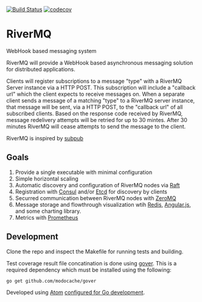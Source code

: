 [![Build Status](https://travis-ci.org/rivermq/rivermq.svg?branch=master)](https://travis-ci.org/rivermq/rivermq) [![codecov](https://codecov.io/gh/rivermq/rivermq/branch/master/graph/badge.svg)](https://codecov.io/gh/rivermq/rivermq)


RiverMQ
========

WebHook based messaging system

RiverMQ will provide a WebHook based asynchronous messaging solution for distributed applications.

Clients will register subscriptions to a message "type" with a RiverMQ Server instance via a HTTP POST.  This subscription will include a "callback url" which the client expects to receive messages on.  When a separate client sends a message of a matching "type" to a RiverMQ server instance, that message will be sent, via a HTTP POST, to the "callback url" of all subscribed clients.  Based on the response code received by RiverMQ, message redelivery attempts will be retried for up to 30 mintes.  After 30 minutes RiverMQ will cease attempts to send the message to the client.

RiverMQ is inspired by [subpub](https://github.com/PearsonEducation/subpub)


Goals
-----

1. Provide a single executable with minimal configuration
1. Simple horizontal scaling
1. Automatic discovery and configuration of RiverMQ nodes via [Raft](https://raft.github.io/)
1. Registration with [Consul](https://www.consul.io/) and/or [Etcd](https://coreos.com/etcd/) for discovery by clients
1. Securred communication between RiverMQ nodes with [ZeroMQ](http://zeromq.org/)
1. Message storage and flowthrough visualization wtih [Redis](http://redis.io//), [Angular.js](https://angularjs.org/), and some charting library.
1. Metrics with [Prometheus](https://prometheus.io/)


Development
-----------
Clone the repo and inspect the Makefile for running tests and building.

Test coverage result file concatination is done using [gover](https://github.com/modocache/gover).  This is a required dependency which must be installed using the following:
```bash
go get github.com/modocache/gover
```

Developed using [Atom](https://atom.io/) [configured for Go development](http://marcio.io/2015/07/supercharging-atom-editor-for-go-development).

